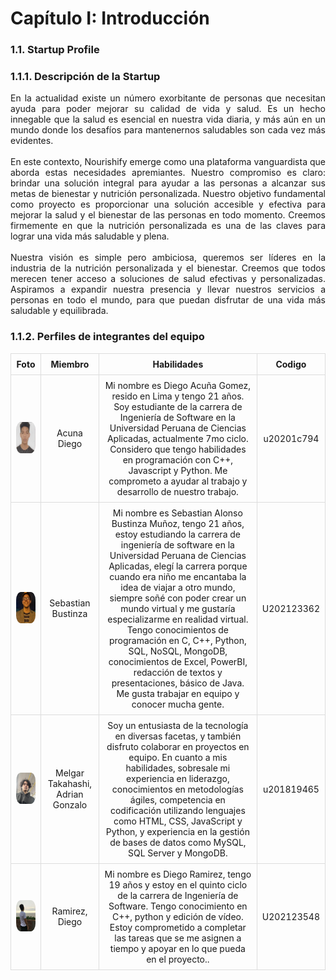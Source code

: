 <h1>Capítulo I: Introducción</h1>
<h3>1.1. Startup Profile</h2>
<h3>1.1.1. Descripción de la Startup</h3>
<div align="justify">
En la actualidad existe un número exorbitante de personas que necesitan ayuda para poder mejorar su calidad de vida y salud. Es un hecho innegable que la salud es esencial en nuestra vida diaria, y más aún en un mundo donde los desafíos para mantenernos saludables son cada vez más evidentes.
<br>
<br>
En este contexto, Nourishify emerge como una plataforma vanguardista que aborda estas necesidades apremiantes. Nuestro compromiso es claro: brindar una solución integral para ayudar a las personas a alcanzar sus metas de bienestar y nutrición personalizada. Nuestro objetivo fundamental como proyecto es proporcionar una solución accesible y efectiva para mejorar la salud y el bienestar de las personas en todo momento. Creemos firmemente en que la nutrición personalizada es una de las claves para lograr una vida más saludable y plena.
<br> 
<br>
Nuestra visión es simple pero ambiciosa, queremos ser líderes en la industria de la nutrición personalizada y el bienestar. Creemos que todos merecen tener acceso a soluciones de salud efectivas y personalizadas. Aspiramos a expandir nuestra presencia y llevar nuestros servicios a personas en todo el mundo, para que puedan disfrutar de una vida más saludable y equilibrada.
</div>
<h3>1.1.2. Perfiles de integrantes del equipo</h3>

<table style="border-collapse: collapse; width: 100%;">
  <tr>
    <th style="border: 1px solid #dddddd; padding: 8px; text-align: center;">Foto</th>
    <th style="border: 1px solid #dddddd; padding: 8px; text-align: center;">Miembro</th>
    <th style="border: 1px solid #dddddd; padding: 8px; text-align: center;">Habilidades</th>
    <th style="border: 1px solid #dddddd; padding: 8px; text-align: center;">Codigo</th>
  </tr>
  <tr>
    <td style="border: 1px solid #dddddd; padding: 8px;">
      <img src="../images/team-photos/diego-acuna.png" alt="Foto 1" width="60" height="50" style="border-radius: 25%;">
    </td>
    <td style="border: 1px solid #dddddd; padding: 8px; text-align: center;">Acuna Diego</td>
    <td style="border: 1px solid #dddddd; padding: 8px; text-align: center;">Mi nombre es Diego Acuña Gomez, resido en Lima y tengo 21 años. Soy estudiante de la carrera de Ingeniería de Software en la Universidad Peruana de Ciencias Aplicadas, actualmente 7mo ciclo. Considero que tengo habilidades en programación con C++, Javascript y Python. Me comprometo a ayudar al trabajo y desarrollo de nuestro trabajo.</td>
    <td style="border: 1px solid #dddddd; padding: 8px; text-align: center;">u20201c794</td>
  </tr>
  <tr>
    <td style="border: 1px solid #dddddd; padding: 8px;">
      <img src="../images/team-photos/sebastian-bustinza.png" alt="Foto 2" width="50" height="50" style="border-radius: 25%;">
    </td>
    <td style="border: 1px solid #dddddd; padding: 8px; text-align: center;">Sebastian Bustinza</td>
    <td style="border: 1px solid #dddddd; padding: 8px; text-align: center;">Mi nombre es Sebastian Alonso Bustinza Muñoz, tengo 21 años, estoy estudiando la carrera de ingeniería de software en la Universidad Peruana de Ciencias Aplicadas, elegí la carrera porque cuando era niño me encantaba la idea de viajar a otro mundo, siempre soñé con poder crear un mundo virtual y me gustaría especializarme en realidad virtual. Tengo conocimientos de programación en C, C++, Python, SQL, NoSQL, MongoDB, conocimientos de Excel, PowerBI, redacción de textos y presentaciones, básico de Java. Me gusta trabajar en equipo y conocer mucha gente.</td>
    <td style="border: 1px solid #dddddd; padding: 8px; text-align: center;">U202123362</td>
  </tr>
  <tr>
    <td style="border: 1px solid #dddddd; padding: 8px;">
      <img src="../images/team-photos/adrian-melgar.jpeg" alt="Foto 3" width="50" height="50" style="border-radius: 25%;">
    </td>
    <td style="border: 1px solid #dddddd; padding: 8px; text-align: center;">Melgar Takahashi, Adrian Gonzalo</td>
    <td style="border: 1px solid #dddddd; padding: 8px; text-align: center;">Soy un entusiasta de la tecnología en diversas facetas, y también disfruto colaborar en proyectos en equipo. En cuanto a mis habilidades, sobresale mi experiencia en liderazgo, conocimientos en metodologías ágiles, competencia en codificación utilizando lenguajes como HTML, CSS, JavaScript y Python, y experiencia en la gestión de bases de datos como MySQL, SQL Server y MongoDB.</td>
    <td style="border: 1px solid #dddddd; padding: 8px; text-align: center;">u201819465</td>

  </tr>
  
  <tr>
    <td style="border: 1px solid #dddddd; padding: 8px;">
      <img src="../images/team-photos/diego-ramirez.png" alt="Foto 5" width="50" height="50" style="border-radius: 25%;">
    </td>
    <td style="border: 1px solid #dddddd; padding: 8px; text-align: center;">Ramirez, Diego</td>
    <td style="border: 1px solid #dddddd; padding: 8px; text-align: center;">Mi nombre es Diego Ramirez, tengo 19 años y estoy en el quinto ciclo de la carrera de Ingeniería de Software. Tengo conocimiento en C++, python y edición de vídeo. Estoy comprometido a completar las tareas que se me asignen a tiempo y apoyar en lo que pueda en el proyecto..</td>
    <td style="border: 1px solid #dddddd; padding: 8px; text-align: center;">U202123548</td>
  </tr>
</table>
